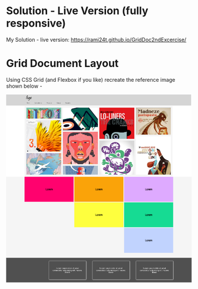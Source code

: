 # Solution - Live Version (fully responsive)

My Solution - live version: https://rami24t.github.io/GridDoc2ndExcercise/

# Grid Document Layout

Using CSS Grid (and Flexbox if you like) recreate the reference image shown below -

![Desktop](./layout_images/desktop.png "desktop version")

